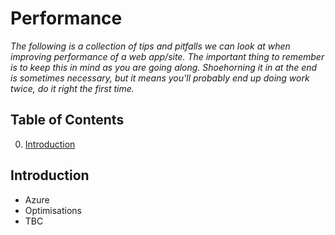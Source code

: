 # Performance

*The following is a collection of tips and pitfalls we can look at when improving performance of a web app/site. The important thing to remember is to keep this in mind as you are going along. Shoehorning it in at the end is sometimes necessary, but it means you'll probably end up doing work twice, do it right the first time.*

## Table of Contents

0. [Introduction](#introduction)

## Introduction

* Azure
* Optimisations
* TBC
